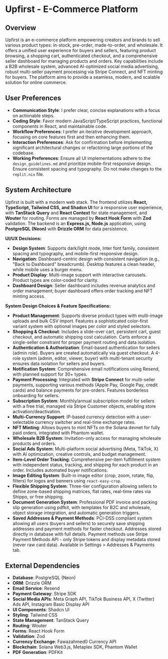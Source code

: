 # Upfirst - E-Commerce Platform

## Overview
Upfirst is an e-commerce platform empowering creators and brands to sell various product types: in-stock, pre-order, made-to-order, and wholesale. It offers a unified user experience for buyers and sellers, featuring product browsing, a shopping cart, authenticated checkout, and a comprehensive seller dashboard for managing products and orders. Key capabilities include a B2B wholesale system, advanced AI-optimized social media advertising, robust multi-seller payment processing via Stripe Connect, and NFT minting for buyers. The platform aims to provide a seamless, modern, and scalable solution for online commerce.

## User Preferences
- **Communication Style**: I prefer clear, concise explanations with a focus on actionable steps.
- **Coding Style**: Favor modern JavaScript/TypeScript practices, functional components in React, and maintainable code.
- **Workflow Preferences**: I prefer an iterative development approach, focusing on core features first and then enhancing them.
- **Interaction Preferences**: Ask for confirmation before implementing significant architectural changes or refactoring large portions of the codebase.
- **Working Preferences**: Ensure all UI implementations adhere to the `design_guidelines.md` and prioritize mobile-first responsive design. Ensure consistent spacing and typography. Do not make changes to the `replit.nix` file.

## System Architecture
Upfirst is built with a modern web stack. The frontend utilizes **React, TypeScript, Tailwind CSS, and Shadcn UI** for a responsive user experience, with **TanStack Query** and **React Context** for state management, and **Wouter** for routing. Forms are managed by **React Hook Form** with **Zod** validation. The backend is an **Express.js, Node.js** application, using **PostgreSQL (Neon)** with **Drizzle ORM** for data persistence.

**UI/UX Decisions:**
- **Design System**: Supports dark/light mode, Inter font family, consistent spacing and typography, and mobile-first responsive design.
- **Navigation**: Dashboard-centric design with consistent navigation (e.g., "Back to Dashboard" breadcrumb). Desktop features a clean header, while mobile uses a burger menu.
- **Product Display**: Multi-image support with interactive carousels. Product types are color-coded for clarity.
- **Dashboard Design**: Seller dashboard includes revenue analytics and order management; buyer dashboard offers order tracking and NFT minting access.

**System Design Choices & Feature Specifications:**
- **Product Management**: Supports diverse product types with multi-image uploads and bulk CSV import. Features a sophisticated color-first variant system with optional images per color and styled selectors.
- **Shopping & Checkout**: Includes a slide-over cart, persistent cart, guest checkout, and automatic shipping cost calculation. Carts enforce a single-seller constraint for proper payment routing and data isolation.
- **Authentication & Authorization**: Email-based authentication for sellers (admin role). Buyers are created automatically via guest checkout. A 4-role system (admin, editor, viewer, buyer) with multi-tenant security ensures data isolation for sellers and buyers.
- **Notification System**: Comprehensive email notifications using Resend, with planned support for 30+ types.
- **Payment Processing**: Integrated with **Stripe Connect** for multi-seller payments, supporting various methods (Apple Pay, Google Pay, credit cards) and balance payments for pre-orders. Features borderless onboarding for sellers.
- **Subscription System**: Monthly/annual subscription model for sellers with a free trial, managed via Stripe Customer objects, enabling store activation/deactivation.
- **Multi-Currency Support**: IP-based currency detection with a user-selectable currency switcher and real-time exchange rates.
- **NFT Minting**: Allows buyers to mint NFTs on the Solana devnet for fully paid orders, integrated with Phantom wallet.
- **Wholesale B2B System**: Invitation-only access for managing wholesale products and orders.
- **Social Ads System**: Multi-platform social advertising (Meta, TikTok, X) with AI optimization, creative controls, and budget management.
- **Item-Level Order Tracking**: Comprehensive per-item fulfillment system with independent status, tracking, and shipping for each product in an order. Includes automated buyer notifications.
- **Image Editing System**: Built-in image editor (crop, zoom, rotate, flip, filters) for logos and banners using `react-easy-crop`.
- **Flexible Shipping System**: Three-tier configuration allowing sellers to define zone-based shipping matrices, flat rates, real-time rates via Shippo, or free shipping.
- **Document Generation System**: Professional PDF invoice and packing slip generation using pdfkit, with templates for B2C and wholesale, object storage integration, and automatic generation triggers.
- **Saved Addresses & Payment Methods**: PCI-DSS compliant system allowing all users (buyers and sellers) to securely save shipping addresses and payment methods for faster checkout. Addresses stored directly in database with full details. Payment methods use Stripe Payment Methods API - only Stripe tokens and display metadata stored (never raw card data). Available in Settings > Addresses & Payments tab.

## External Dependencies
- **Database**: PostgreSQL (Neon)
- **ORM**: Drizzle ORM
- **Email Service**: Resend
- **Payment Gateway**: Stripe SDK
- **Social Media APIs**: Meta Graph API, TikTok Business API, X (Twitter) Ads API, Instagram Basic Display API
- **UI Components**: Shadcn UI
- **Styling**: Tailwind CSS
- **State Management**: TanStack Query
- **Routing**: Wouter
- **Forms**: React Hook Form
- **Validation**: Zod
- **Currency Exchange**: Fawazahmed0 Currency API
- **Blockchain**: Solana Web3.js, Metaplex SDK, Phantom Wallet
- **PDF Generation**: PDFKit